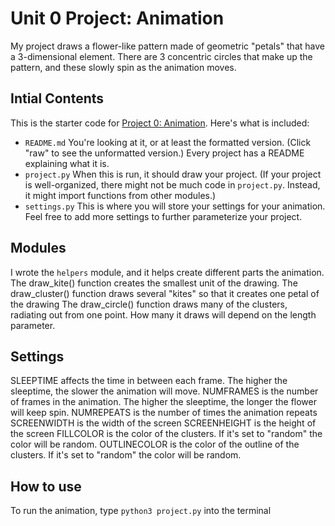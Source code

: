 # Unit 0 Project: Animation

My project draws a flower-like pattern made of geometric "petals" that have a 3-dimensional element.
There are 3 concentric circles that make up the pattern, and these slowly spin as the animation moves.

## Intial Contents
This is the starter code for [Project 0: Animation](http://cs.fablearn.org/courses/cs9/unit00/project).
Here's what is included:

- `README.md` You're looking at it, or at least the formatted version. (Click "raw" to see the unformatted version.) Every project has a README explaining what it is.
- `project.py` When this is run, it should draw your project. (If your project is well-organized, there might not be much code in `project.py`. Instead, it might import functions from other modules.)
- `settings.py` This is where you will store your settings for your animation. Feel free to add more settings to further parameterize your project.

## Modules
I wrote the `helpers` module, and it helps create different parts the animation.
The draw_kite() function creates the smallest unit of the drawing.
The draw_cluster() function draws several "kites" so that it creates one petal of the drawing
The draw_circle() function draws many of the clusters, radiating out from one point. How many it draws will depend on the length parameter.

## Settings
SLEEPTIME affects the time in between each frame. The higher the sleeptime, the slower the animation will move.
NUMFRAMES is the number of frames in the animation. The higher the sleeptime, the longer the flower will keep spin.
NUMREPEATS is the number of times the animation repeats
SCREENWIDTH is the width of the screen
SCREENHEIGHT is the height of the screen
FILLCOLOR is the color of the clusters. If it's set to "random" the color will be random.
OUTLINECOLOR is the color of the outline of the clusters. If it's set to "random" the color will be random.

## How to use
To run the animation, type `python3 project.py` into the terminal
